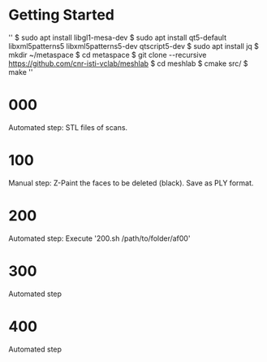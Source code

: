 # Getting Started

''
$ sudo apt install libgl1-mesa-dev
$ sudo apt install qt5-default libxml5patterns5 libxml5patterns5-dev qtscript5-dev
$ sudo apt install jq
$ mkdir ~/metaspace
$ cd metaspace
$ git clone --recursive https://github.com/cnr-isti-vclab/meshlab
$ cd meshlab
$ cmake src/
$ make
''

# 000

Automated step: STL files of scans.

# 100

Manual step: Z-Paint the faces to be deleted (black). Save as PLY format.

# 200

Automated step: Execute '200.sh /path/to/folder/af00'

# 300

Automated step

# 400

Automated step
